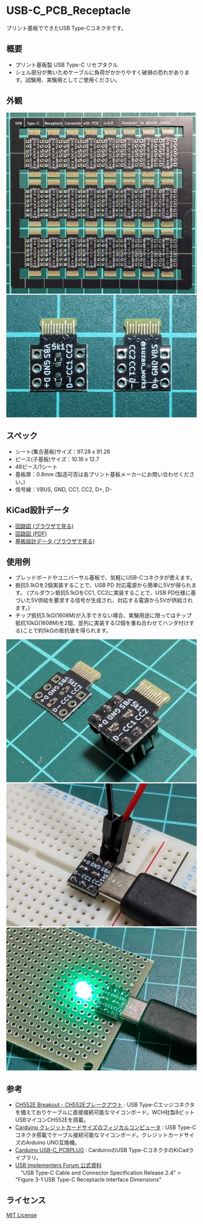 # USB-C_PCB_Receptacle

プリント基板でできたUSB Type-Cコネクタです。

## 概要
- プリント基板製 USB Type-C リセプタクル
- シェル部分が無いためケーブルに負荷がかかりやすく破損の恐れがあります。試験用、実験用としてご使用ください。

## 外観
![基板全体](/images/pcb-sheet.jpg)
![子基板表面裏面](/images/pcb-piece.jpg)

## スペック
- シート(集合基板)サイズ：97.28 x 91.28
- ピース(子基板)サイズ：10.16 x 12.7
- 48ピース/1シート
- 基板厚：0.8mm (製造可否は各プリント基板メーカーにお問い合わせください。)
- 信号線：VBUS, GND, CC1, CC2, D+, D-

## KiCad設計データ
- [回路図 (ブラウザで見る)](https://kicanvas.org/?github=https%3A%2F%2Fgithub.com%2Fsuzan-works%2FUSB-C_PCB_Receptacle%2Fblob%2Fmain%2Fkicad%2FUSB-C_PCB_Receptacle.kicad_sch)
- [回路図 (PDF)](/kicad/USB-C_PCB_Receptacle.pdf)
- [基板設計データ (ブラウザで見る)](https://kicanvas.org/?github=https%3A%2F%2Fgithub.com%2Fsuzan-works%2FUSB-C_PCB_Receptacle%2Fblob%2Fmain%2Fkicad%2FUSB-C_PCB_Receptacle.kicad_pcb)

## 使用例
- ブレッドボードやユニバーサル基板で、気軽にUSB-Cコネクタが使えます。
- 抵抗5.1kΩを2個実装することで、USB PD 対応電源から簡単に5Vが得られます。
  (プルダウン抵抗5.1kΩをCC1, CC2に実装することで、USB PD仕様に基づいた5V供給を要求する信号が生成され、対応する電源から5Vが供給されます。)
- チップ抵抗5.1kΩ(1608M)が入手できない場合、実験用途に限ってはチップ抵抗10kΩ(1608M)を2個、並列に実装する(2個を重ね合わせてハンダ付けする)ことで約5kΩの抵抗値を得られます。

![使用例1](/images/usage-example-1.jpg)
![使用例2](/images/usage-example-2.jpg)
![使用例3](/images/usage-example-3.jpg)

## 参考
- [CH552E Breakout - CH552Eブレークアウト](https://www.switch-science.com/products/8911) : USB Type-Cエッジコネクタを備えておりケーブルに直接接続可能なマイコンボード。WCH社製8ビットUSBマイコンCH552Eを搭載。
- [Carduino クレジットカードサイズのフィジカルコンピュータ](https://bit-trade-one.co.jp/adakcadu/) : USB Type-Cコネクタ搭載でケーブル接続可能なマイコンボード。クレジットカードサイズのArduino UNO互換機。
- [Carduino USB-C_PCBPLUG](https://github.com/akita11/Carduino/blob/master/Carduino_v41.pretty/USB-C_PCBPLUG.kicad_mod) : CarduinoのUSB Type-CコネクタのKiCadライブラリ。
- [USB Implementers Forum 公式資料](https://www.usb.org/documents)  
　"USB Type-C Cable and Connector Specification Release 2.4" > "Figure 3-1 USB Type-C Receptacle Interface Dimensions"

## ライセンス
[MIT License](https://opensource.org/licenses/MIT)
